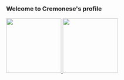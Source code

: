 
<!--
**Cremonese/Cremonese** is a ✨ _special_ ✨ repository because its `README.md` (this file) appears on your GitHub profile.

Here are some ideas to get you started:

- 🔭 I’m currently working on ...
- 🌱 I’m currently learning ...
- 👯 I’m looking to collaborate on ...
- 🤔 I’m looking for help with ...
- 💬 Ask me about ...
- 📫 How to reach me: ...
- 😄 Pronouns: ...
- ⚡ Fun fact: ...
-->
<h3>Welcome to Cremonese's profile</h3>
<div align="left">
  <a href="https://github.com/Cremonese/)">
  <img height="150em" src="https://github-readme-stats.vercel.app/api?username=Cremonese&show_icons=true&theme=tokyonight&include_all_commits=true&count_private=true"/>
  <img height="150em" src="https://github-readme-stats.vercel.app/api/top-langs/?username=Cremonese&layout=compact&langs_count=7&theme=tokyonight"/>
</div>
